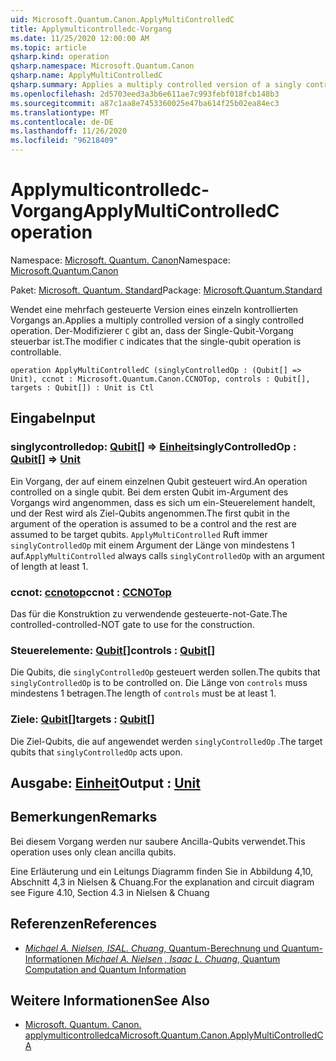 ```yaml
---
uid: Microsoft.Quantum.Canon.ApplyMultiControlledC
title: Applymulticontrolledc-Vorgang
ms.date: 11/25/2020 12:00:00 AM
ms.topic: article
qsharp.kind: operation
qsharp.namespace: Microsoft.Quantum.Canon
qsharp.name: ApplyMultiControlledC
qsharp.summary: Applies a multiply controlled version of a singly controlled operation. The modifier `C` indicates that the single-qubit operation is controllable.
ms.openlocfilehash: 2d5703eed3a3b6e611ae7c993febf018fcb148b3
ms.sourcegitcommit: a87c1aa8e7453360025e47ba614f25b02ea84ec3
ms.translationtype: MT
ms.contentlocale: de-DE
ms.lasthandoff: 11/26/2020
ms.locfileid: "96218409"
---
```

# <a name="applymulticontrolledc-operation"></a><span data-ttu-id="7cd2c-102">Applymulticontrolledc-Vorgang</span><span class="sxs-lookup"><span data-stu-id="7cd2c-102">ApplyMultiControlledC operation</span></span>

<span data-ttu-id="7cd2c-103">Namespace: [Microsoft. Quantum. Canon](xref:Microsoft.Quantum.Canon)</span><span class="sxs-lookup"><span data-stu-id="7cd2c-103">Namespace: [Microsoft.Quantum.Canon](xref:Microsoft.Quantum.Canon)</span></span>

<span data-ttu-id="7cd2c-104">Paket: [Microsoft. Quantum. Standard](https://nuget.org/packages/Microsoft.Quantum.Standard)</span><span class="sxs-lookup"><span data-stu-id="7cd2c-104">Package: [Microsoft.Quantum.Standard](https://nuget.org/packages/Microsoft.Quantum.Standard)</span></span>


<span data-ttu-id="7cd2c-105">Wendet eine mehrfach gesteuerte Version eines einzeln kontrollierten Vorgangs an.</span><span class="sxs-lookup"><span data-stu-id="7cd2c-105">Applies a multiply controlled version of a singly controlled operation.</span></span>
<span data-ttu-id="7cd2c-106">Der-Modifizierer `C` gibt an, dass der Single-Qubit-Vorgang steuerbar ist.</span><span class="sxs-lookup"><span data-stu-id="7cd2c-106">The modifier `C` indicates that the single-qubit operation is controllable.</span></span>

```qsharp
operation ApplyMultiControlledC (singlyControlledOp : (Qubit[] => Unit), ccnot : Microsoft.Quantum.Canon.CCNOTop, controls : Qubit[], targets : Qubit[]) : Unit is Ctl
```


## <a name="input"></a><span data-ttu-id="7cd2c-107">Eingabe</span><span class="sxs-lookup"><span data-stu-id="7cd2c-107">Input</span></span>

### <a name="singlycontrolledop--qubit--unit"></a><span data-ttu-id="7cd2c-108">singlycontrolledop: [Qubit](xref:microsoft.quantum.lang-ref.qubit)[] => [Einheit](xref:microsoft.quantum.lang-ref.unit)</span><span class="sxs-lookup"><span data-stu-id="7cd2c-108">singlyControlledOp : [Qubit](xref:microsoft.quantum.lang-ref.qubit)[] => [Unit](xref:microsoft.quantum.lang-ref.unit)</span></span> 

<span data-ttu-id="7cd2c-109">Ein Vorgang, der auf einem einzelnen Qubit gesteuert wird.</span><span class="sxs-lookup"><span data-stu-id="7cd2c-109">An operation controlled on a single qubit.</span></span>
<span data-ttu-id="7cd2c-110">Bei dem ersten Qubit im-Argument des Vorgangs wird angenommen, dass es sich um ein-Steuerelement handelt, und der Rest wird als Ziel-Qubits angenommen.</span><span class="sxs-lookup"><span data-stu-id="7cd2c-110">The first qubit in the argument of the operation is assumed to be a control and the rest are assumed to be target qubits.</span></span>
<span data-ttu-id="7cd2c-111">`ApplyMultiControlled` Ruft immer `singlyControlledOp` mit einem Argument der Länge von mindestens 1 auf.</span><span class="sxs-lookup"><span data-stu-id="7cd2c-111">`ApplyMultiControlled` always calls `singlyControlledOp` with an argument of length at least 1.</span></span>


### <a name="ccnot--ccnotop"></a><span data-ttu-id="7cd2c-112">ccnot: [ccnotop](xref:Microsoft.Quantum.Canon.CCNOTop)</span><span class="sxs-lookup"><span data-stu-id="7cd2c-112">ccnot : [CCNOTop](xref:Microsoft.Quantum.Canon.CCNOTop)</span></span>

<span data-ttu-id="7cd2c-113">Das für die Konstruktion zu verwendende gesteuerte-not-Gate.</span><span class="sxs-lookup"><span data-stu-id="7cd2c-113">The controlled-controlled-NOT gate to use for the construction.</span></span>


### <a name="controls--qubit"></a><span data-ttu-id="7cd2c-114">Steuerelemente: [Qubit](xref:microsoft.quantum.lang-ref.qubit)[]</span><span class="sxs-lookup"><span data-stu-id="7cd2c-114">controls : [Qubit](xref:microsoft.quantum.lang-ref.qubit)[]</span></span>

<span data-ttu-id="7cd2c-115">Die Qubits, die `singlyControlledOp` gesteuert werden sollen.</span><span class="sxs-lookup"><span data-stu-id="7cd2c-115">The qubits that `singlyControlledOp` is to be controlled on.</span></span>
<span data-ttu-id="7cd2c-116">Die Länge von `controls` muss mindestens 1 betragen.</span><span class="sxs-lookup"><span data-stu-id="7cd2c-116">The length of `controls` must be at least 1.</span></span>


### <a name="targets--qubit"></a><span data-ttu-id="7cd2c-117">Ziele: [Qubit](xref:microsoft.quantum.lang-ref.qubit)[]</span><span class="sxs-lookup"><span data-stu-id="7cd2c-117">targets : [Qubit](xref:microsoft.quantum.lang-ref.qubit)[]</span></span>

<span data-ttu-id="7cd2c-118">Die Ziel-Qubits, die auf angewendet werden `singlyControlledOp` .</span><span class="sxs-lookup"><span data-stu-id="7cd2c-118">The target qubits that `singlyControlledOp` acts upon.</span></span>



## <a name="output--unit"></a><span data-ttu-id="7cd2c-119">Ausgabe: [Einheit](xref:microsoft.quantum.lang-ref.unit)</span><span class="sxs-lookup"><span data-stu-id="7cd2c-119">Output : [Unit](xref:microsoft.quantum.lang-ref.unit)</span></span>



## <a name="remarks"></a><span data-ttu-id="7cd2c-120">Bemerkungen</span><span class="sxs-lookup"><span data-stu-id="7cd2c-120">Remarks</span></span>

<span data-ttu-id="7cd2c-121">Bei diesem Vorgang werden nur saubere Ancilla-Qubits verwendet.</span><span class="sxs-lookup"><span data-stu-id="7cd2c-121">This operation uses only clean ancilla qubits.</span></span>

<span data-ttu-id="7cd2c-122">Eine Erläuterung und ein Leitungs Diagramm finden Sie in Abbildung 4,10, Abschnitt 4,3 in Nielsen & Chuang.</span><span class="sxs-lookup"><span data-stu-id="7cd2c-122">For the explanation and circuit diagram see Figure 4.10, Section 4.3 in Nielsen & Chuang</span></span>

## <a name="references"></a><span data-ttu-id="7cd2c-123">Referenzen</span><span class="sxs-lookup"><span data-stu-id="7cd2c-123">References</span></span>

- [<span data-ttu-id="7cd2c-124">*Michael A. Nielsen, ISAL. Chuang*, Quantum-Berechnung und Quantum-Informationen</span><span class="sxs-lookup"><span data-stu-id="7cd2c-124"> *Michael A. Nielsen , Isaac L. Chuang*, Quantum Computation and Quantum Information </span></span>](http://doi.org/10.1017/CBO9780511976667)

## <a name="see-also"></a><span data-ttu-id="7cd2c-125">Weitere Informationen</span><span class="sxs-lookup"><span data-stu-id="7cd2c-125">See Also</span></span>

- [<span data-ttu-id="7cd2c-126">Microsoft. Quantum. Canon. applymulticontrolledca</span><span class="sxs-lookup"><span data-stu-id="7cd2c-126">Microsoft.Quantum.Canon.ApplyMultiControlledCA</span></span>](xref:Microsoft.Quantum.Canon.ApplyMultiControlledCA)